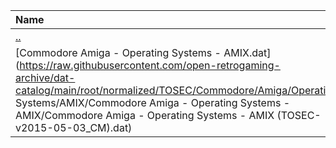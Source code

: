 |Name|Size|
|:---|---:|
|[..](../index.html)|DIR|
|[Commodore Amiga - Operating Systems - AMIX.dat](https://raw.githubusercontent.com/open-retrogaming-archive/dat-catalog/main/root/normalized/TOSEC/Commodore/Amiga/Operating Systems/AMIX/Commodore Amiga - Operating Systems - AMIX/Commodore Amiga - Operating Systems - AMIX (TOSEC-v2015-05-03_CM).dat)|14957|
